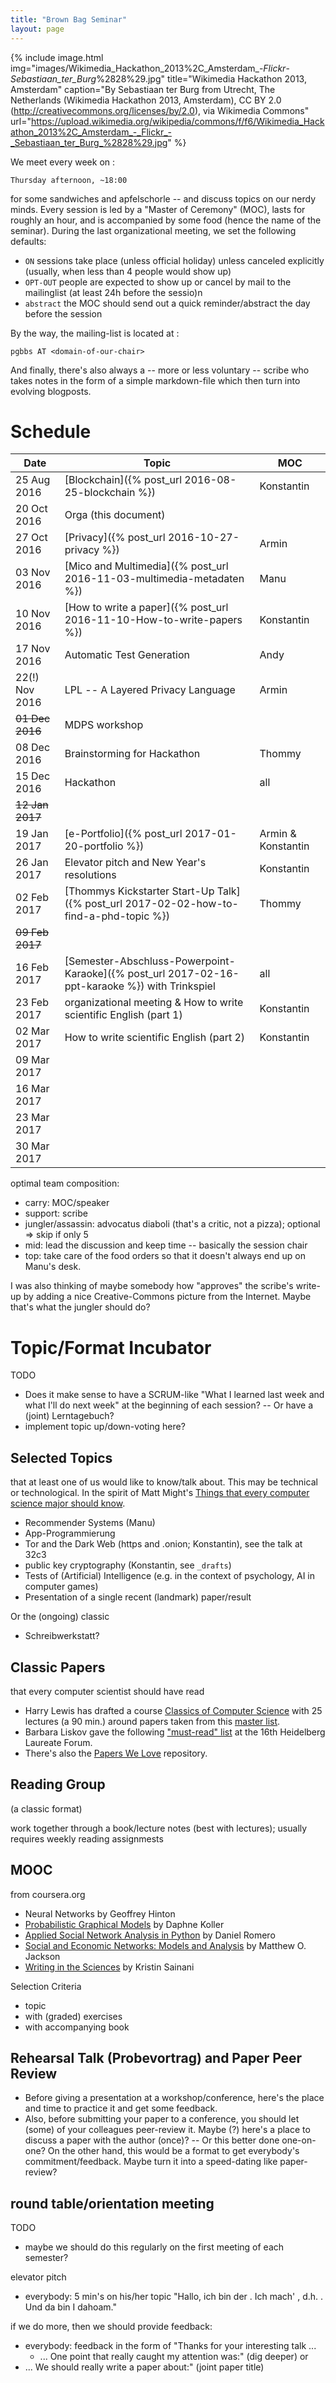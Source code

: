 ```yaml
---
title: "Brown Bag Seminar"
layout: page
---
```


{% include image.html
            img="images/Wikimedia_Hackathon_2013%2C_Amsterdam_-_Flickr_-_Sebastiaan_ter_Burg_%2828%29.jpg"
            title="Wikimedia Hackathon 2013, Amsterdam"
            caption="By Sebastiaan ter Burg from Utrecht, The Netherlands (Wikimedia Hackathon 2013, Amsterdam), CC BY 2.0 (http://creativecommons.org/licenses/by/2.0), via Wikimedia Commons"
            url="https://upload.wikimedia.org/wikipedia/commons/f/f6/Wikimedia_Hackathon_2013%2C_Amsterdam_-_Flickr_-_Sebastiaan_ter_Burg_%2828%29.jpg" %}

We meet every week on :

    Thursday afternoon, ~18:00

for some sandwiches and apfelschorle -- and discuss topics on our
nerdy minds. Every session is led by a "Master of Ceremony" (MOC),
lasts for roughly an hour, and is accompanied by some food (hence the
name of the seminar). During the last organizational meeting, we set
the following defaults:
- `ON` sessions take place (unless official holiday) unless canceled
  explicitly (usually, when less than 4 people would show up)
- `OPT-OUT` people are expected to show up or cancel by mail to the
  mailinglist (at least 24h before the sessio)n
- `abstract` the MOC should send out a quick reminder/abstract the day
  before the session

By the way, the mailing-list is located at :

    pgbbs AT <domain-of-our-chair>

And finally, there's also always a -- more or less voluntary
-- scribe who takes notes in the form of a simple markdown-file which
then turn into evolving blogposts.


# Schedule

| Date            | Topic                                                                                          | MOC                |
| ---------       | -----                                                                                          | ---                |
| 25 Aug 2016     | [Blockchain]({% post_url 2016-08-25-blockchain %})                                             | Konstantin         |
| 20 Oct 2016     | Orga (this document)                                                                           |                    |
| 27 Oct 2016     | [Privacy]({% post_url 2016-10-27-privacy %})                                                   | Armin              |
| 03 Nov 2016     | [Mico and Multimedia]({% post_url 2016-11-03-multimedia-metadaten %})                          | Manu               |
| 10 Nov 2016     | [How to write a paper]({% post_url 2016-11-10-How-to-write-papers %})                          | Konstantin         |
| 17 Nov 2016     | Automatic Test Generation                                                                      | Andy               |
| 22(!) Nov 2016  | LPL -- A Layered Privacy Language                                                              | Armin              |
| ~~01 Dec 2016~~ | MDPS workshop                                                                                  |                    |
| 08 Dec 2016     | Brainstorming for Hackathon                                                                    | Thommy             |
| 15 Dec 2016     | Hackathon                                                                                      | all                |
| ~~12 Jan 2017~~ |                                                                                                |                    |
| 19 Jan 2017     | [e-Portfolio]({% post_url 2017-01-20-portfolio %})                                             | Armin & Konstantin |
| 26 Jan 2017     | Elevator pitch and New Year's resolutions                                                      | Konstantin         |
| 02 Feb 2017     | [Thommys Kickstarter Start-Up Talk]({% post_url 2017-02-02-how-to-find-a-phd-topic %})         | Thommy             |
| ~~09 Feb 2017~~ |                                                                                                |                    |
| 16 Feb 2017     | [Semester-Abschluss-Powerpoint-Karaoke]({% post_url 2017-02-16-ppt-karaoke %}) with Trinkspiel | all                |
| 23 Feb 2017     | organizational meeting & How to write scientific English (part 1)                              | Konstantin         |
| 02 Mar 2017     | How to write scientific English (part 2)                                                       | Konstantin         |
| 09 Mar 2017     |                                                                                                |                    |
| 16 Mar 2017     |                                                                                                |                    |
| 23 Mar 2017     |                                                                                                |                    |
| 30 Mar 2017     |                                                                                                |                    |

optimal team composition:
- carry: MOC/speaker
- support: scribe
- jungler/assassin: advocatus diaboli (that's a critic, not a pizza);
  optional => skip if only 5
- mid: lead the discussion and keep time -- basically the session
  chair
- top: take care of the food orders so that it doesn't always end up
  on Manu's desk.

I was also thinking of maybe somebody how "approves" the scribe's
write-up by adding a nice Creative-Commons picture from the
Internet. Maybe that's what the jungler should do?

# Topic/Format Incubator

TODO
- Does it make sense to have a SCRUM-like "What I learned last week
  and what I'll do next week" at the beginning of each session? -- Or
  have a (joint) Lerntagebuch?
- implement topic up/down-voting here?

## Selected Topics
that at least one of us would like to know/talk about. This may be
technical or technological. In the spirit of Matt Might's
[Things that every computer science major should
know](http://matt.might.net/articles/what-cs-majors-should-know/).

- Recommender Systems (Manu)
- App-Programmierung
- Tor and the Dark Web (https and .onion; Konstantin), see the talk at 32c3
- public key cryptography (Konstantin, see `_drafts`)
- Tests of (Artificial) Intelligence (e.g. in the context of
  psychology, AI in computer games)
- Presentation of a single recent (landmark) paper/result

Or the (ongoing) classic
- Schreibwerkstatt?

## Classic Papers
that every computer scientist should have read

- Harry Lewis has drafted a course
[Classics of Computer Science](https://harry-lewis.blogspot.de/2016/12/classics-of-computer-science.html?m=0)
with 25 lectures (a 90 min.) around papers taken from this
[master list](https://docs.google.com/spreadsheets/d/1wS6O7-ZoFL7Cfjgt-kdhYxfg0qHdXyzpjJxikiqNPZg/edit#gid=65049622).
- Barbara Liskov gave the following
["must-read" list](http://jpirker.com/hlf16-liskovs-reading-list-for-computer-scientists/)
at the 16th Heidelberg Laureate Forum.
- There's also the [Papers We Love](http://paperswelove.org/)
repository.

## Reading Group
(a classic format)

work together through a book/lecture notes (best with lectures);
usually requires weekly reading assignmests

## MOOC

from coursera.org
- Neural Networks by Geoffrey Hinton
- [Probabilistic Graphical Models](https://www.coursera.org/learn/probabilistic-graphical-models) by Daphne Koller
- [Applied Social Network Analysis in Python](https://www.coursera.org/learn/python-social-network-analysis)
  by Daniel Romero
- [Social and Economic Networks: Models and Analysis](https://www.coursera.org/learn/social-economic-networks)
  by Matthew O. Jackson
- [Writing in the Sciences](http://sciwrite.class.stanford.edu/) by Kristin Sainani

Selection Criteria
- topic
- with (graded) exercises
- with accompanying book

## Rehearsal Talk (Probevortrag) and Paper Peer Review

- Before giving a presentation at a workshop/conference, here's the
  place and time to practice it and get some feedback.
- Also, before submitting your paper to a conference, you should let
  (some) of your colleagues peer-review it. Maybe (?) here's a place
  to discuss a paper with the author (once)? -- Or this better done
  one-on-one? On the other hand, this would be a format to get
  everybody's commitment/feedback. Maybe turn it into a speed-dating
  like paper-review?

## round table/orientation meeting

TODO
- maybe we should do this regularly on the first meeting of each semester?

elevator pitch
- everybody: 5 min's on his/her topic "Hallo, ich bin der <name>. Ich
  mach' <topic>, d.h. <explanation>. Und da bin I dahoam."

if we do more, then we should provide feedback:
- everybody: feedback in the form of "Thanks for your interesting
  talk ...
  - ... One point that really caught my attention was:" (dig deeper)
 or
 - ... We should really write a paper about:" (joint paper title)
